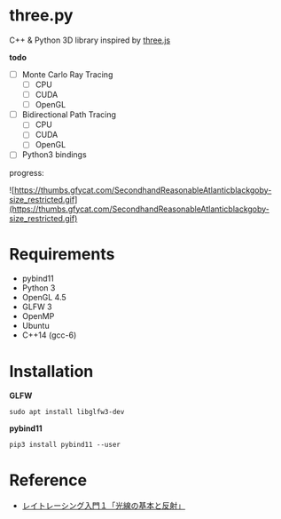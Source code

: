 # three.py

C++ & Python 3D library inspired by [three.js](https://github.com/mrdoob/three.js/)

**todo**

- [ ] Monte Carlo Ray Tracing
    - [ ] CPU
    - [ ] CUDA
    - [ ] OpenGL
- [ ] Bidirectional Path Tracing
    - [ ] CPU
    - [ ] CUDA
    - [ ] OpenGL
- [ ] Python3 bindings

progress:

![https://thumbs.gfycat.com/SecondhandReasonableAtlanticblackgoby-size_restricted.gif](https://thumbs.gfycat.com/SecondhandReasonableAtlanticblackgoby-size_restricted.gif)

# Requirements

- pybind11
- Python 3
- OpenGL 4.5
- GLFW 3
- OpenMP
- Ubuntu
- C++14 (gcc-6)

# Installation

**GLFW**

```
sudo apt install libglfw3-dev
```

**pybind11**

```
pip3 install pybind11 --user
```

# Reference

- [レイトレーシング入門１「光線の基本と反射」](https://qiita.com/mebiusbox2/items/89e2db3b24e4c39502fe)